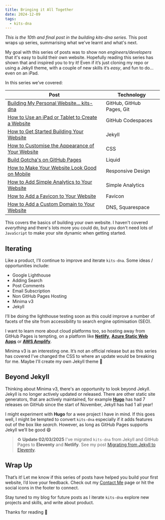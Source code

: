 ```yaml
---
title: Bringing it All Together
date: 2024-12-09
tags:
  - kits-dna
---
```

*This is the 10th and final post in the building kits-dna series.* This post wraps up series, summarising what we've learnt and what's next.

My goal with this series of posts was to show non *engineers/developers* that it's easy to build their own website. Hopefully reading this series has shown that and inspired you to try it! Even if it’s just cloning my repo or using a Jekyll theme, with a couple of new skills it’s *easy*, and fun to do… even on an iPad.

In this series we’ve covered:

| Post | Technology |
| --- | --- |
| [Building My Personal Website... kits-dna](/building-kits-dna) | GitHub, GitHub Pages, Git |
| [How to Use an iPad or Tablet to Create a Website](/how-to-use-an-iPad-or-tablet-to-create-a-website) | GitHub Codespaces |
| [How to Get Started Building Your Website](/how-to-get-started-building-your-website) | Jekyll |
| [How to Customise the Appearance of Your Website](/how-to-customise-the-appearance-of-your-website) | CSS |
| [Build Gotcha's on GitHub Pages](/build-gotchas-on-github-pages) | Liquid |
| [How to Make Your Website Look Good on Mobile](/how-to-make-your-website-look-good-on-mobile) | Responsive Design |
| [How to Add Simple Analytics to Your Website](/how-to-add-simple-analytics-to-your-website) | Simple Analytics |
| [How to Add a Favicon to Your Website](/how-to-add-a-favicon-to-your-website) | Favicon |
| [How to Add a Custom Domain to Your Website](/how-to-add-a-custom-domain-to-your-website) | DNS, Squarespace |

This covers the basics of building your own website. I haven't covered *everything* and there's lots more you could do, but you don't need lots of `JavaScript` to make your site dynamic when getting started.

## Iterating

Like a product, I’ll continue to improve and iterate `kits-dna`. Some ideas / opportunities include:

- Google Lighthouse
- Adding Search
- Post Comments
- Email Subscription
- Non GitHub Pages Hosting
- Minima v3
- Jekyll

I’ll be doing the lighthouse testing soon as this could improve a number of facets of the site from accessibility to search engine optimisation (SEO).

I want to learn more about cloud platforms too, so hosting away from GitHub Pages is tempting, on a platform like [**Netlify**](https://www.netlify.com/), [**Azure Static Web Apps**](https://azure.microsoft.com/en-gb/products/app-service/static/#product-overviews) or [**AWS Amplify**](https://aws.amazon.com/amplify/?nc=sn&loc=0).

Minima v3 is an interesting one. It’s not an official release but as this series has covered I’ve changed the CSS to where an update would be breaking for me. Maybe I'll create my own Jekyll theme :test_tube:

## Beyond Jekyll

Thinking about Minima v3, there's an opportunity to look beyond Jekyll. Jekyll is no longer actively updated or released. There are other static site generators, that are actively maintained, for example [**Hugo**](https://gohugo.io/) has had 7 releases on GitHub since the start of November, Jekyll has had 1 all year!

I might experiment with **Hugo** for a wee project I have in mind. If this goes well, I might be tempted to convert `kits-dna` especially if it adds features out of the box like *search*. However, as long as GitHub Pages supports Jekyll we’ll be good :smile:

> :recycle: **Update 02/03/2025**
> I've migrated `kits-dna` from Jekyll and GitHub Pages to **Eleventy** and **Netlify**. See my post [Migrating from Jekyll to Eleventy](/migrating-from-jekyll-to-eleventy).

## Wrap Up

That’s it! Let me know if this series of posts have helped you build your first website, I’d love your feedback. Check out my [Contact Me](/contact) page or hit the social icons in the footer to connect.

Stay tuned to my blog for future posts as I iterate `kits-dna` explore new projects and skills, and write about product.

Thanks for reading :call_me_hand:
